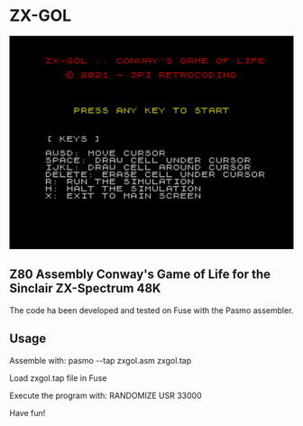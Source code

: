 # ZX-GOL

![Main Screen](main-screen.png)

## Z80 Assembly Conway's Game of Life for the Sinclair ZX-Spectrum 48K

The code ha been developed and tested on Fuse with the Pasmo assembler.

## Usage

Assemble with: pasmo --tap zxgol.asm zxgol.tap

Load zxgol.tap file in Fuse

Execute the program with: RANDOMIZE USR 33000

Have fun!

